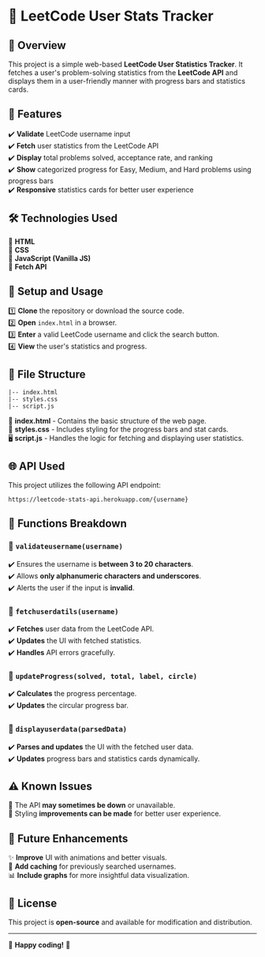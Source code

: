 # 🚀 LeetCode User Stats Tracker

## 📌 Overview
This project is a simple web-based **LeetCode User Statistics Tracker**. It fetches a user's problem-solving statistics from the **LeetCode API** and displays them in a user-friendly manner with progress bars and statistics cards.

## 🌟 Features
✔️ **Validate** LeetCode username input  
✔️ **Fetch** user statistics from the LeetCode API  
✔️ **Display** total problems solved, acceptance rate, and ranking  
✔️ **Show** categorized progress for Easy, Medium, and Hard problems using progress bars  
✔️ **Responsive** statistics cards for better user experience  

## 🛠️ Technologies Used
🔹 **HTML**  
🔹 **CSS**  
🔹 **JavaScript (Vanilla JS)**  
🔹 **Fetch API**  

## 🚀 Setup and Usage
1️⃣ **Clone** the repository or download the source code.  
2️⃣ **Open** `index.html` in a browser.  
3️⃣ **Enter** a valid LeetCode username and click the search button.  
4️⃣ **View** the user's statistics and progress.  

## 📂 File Structure
```
|-- index.html
|-- styles.css
|-- script.js
```
📜 **index.html** - Contains the basic structure of the web page.  
🎨 **styles.css** - Includes styling for the progress bars and stat cards.  
🖥️ **script.js** - Handles the logic for fetching and displaying user statistics.  

## 🌐 API Used
This project utilizes the following API endpoint:
```
https://leetcode-stats-api.herokuapp.com/{username}
```

## 🔧 Functions Breakdown
### 🔹 `validateusername(username)`
✔️ Ensures the username is **between 3 to 20 characters**.  
✔️ Allows **only alphanumeric characters and underscores**.  
✔️ Alerts the user if the input is **invalid**.  

### 🔹 `fetchuserdatils(username)`
✔️ **Fetches** user data from the LeetCode API.  
✔️ **Updates** the UI with fetched statistics.  
✔️ **Handles** API errors gracefully.  

### 🔹 `updateProgress(solved, total, label, circle)`
✔️ **Calculates** the progress percentage.  
✔️ **Updates** the circular progress bar.  

### 🔹 `displayuserdata(parsedData)`
✔️ **Parses and updates** the UI with the fetched user data.  
✔️ **Updates** progress bars and statistics cards dynamically.  

## ⚠️ Known Issues
🚨 The API **may sometimes be down** or unavailable.  
🎨 Styling **improvements can be made** for better user experience.  

## 🔮 Future Enhancements
✨ **Improve** UI with animations and better visuals.  
🔄 **Add caching** for previously searched usernames.  
📊 **Include graphs** for more insightful data visualization.  

## 📜 License
This project is **open-source** and available for modification and distribution.  

---

🎯 **Happy coding!** 🚀


